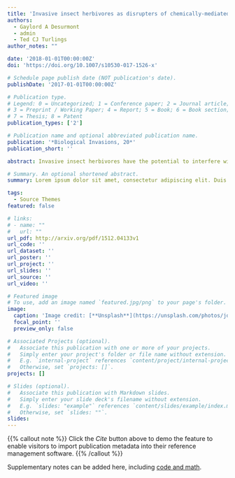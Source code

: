 ```yaml
---
title: 'Invasive insect herbivores as disrupters of chemically-mediated tritrophic interactions: effects of herbivore density and parasitoid learning'
authors:
  - Gaylord A Desurmont
  - admin
  - Ted CJ Turlings
author_notes: ""

date: '2018-01-01T00:00:00Z'
doi: 'https://doi.org/10.1007/s10530-017-1526-x'

# Schedule page publish date (NOT publication's date).
publishDate: '2017-01-01T00:00:00Z'

# Publication type.
# Legend: 0 = Uncategorized; 1 = Conference paper; 2 = Journal article;
# 3 = Preprint / Working Paper; 4 = Report; 5 = Book; 6 = Book section;
# 7 = Thesis; 8 = Patent
publication_types: ['2']

# Publication name and optional abbreviated publication name.
publication: '*Biological Invasions, 20*'
publication_short: ''

abstract: Invasive insect herbivores have the potential to interfere with native multitrophic interactions by affecting the chemical cues emitted by plants and disrupting the attraction of natural enemies mediated by herbivore-induced plant volatiles (HIPVs). In a previous study, we found that the presence of the exotic herbivore Spodoptera littoralis on Brassica rapa plants infested by the native herbivore Pieris brassicae makes these dually-infested plants unattractive to the main parasitoid of P. brassicae, the braconid wasp Cotesia glomerata. Here we show that this interference by S. littoralis is strongly dependent on the relative densities of the two herbivores. Parasitoids were only deterred by dually-infested plants when there were more S. littoralis larvae than P. brassicae larvae on a plant. Furthermore, the blend of HIPVs emitted by dually-infested plants differed the most from HIPVs emitted by Pieris-infested plants when S. littoralis density exceeded P. brassicae density. We further found that associative learning by the parasitoid affected its preferences, attraction to dually-infested plants increased after parasitoids were presented a P. brassicae caterpillar (rewarding experience) in presence of the odor of a dually-infested plant, but not when presented a S. littoralis caterpillar (non-rewarding experience). A non-rewarding experience prior to the bioassays resulted in a general decrease in parasitoid motivation to respond to plant odors. We conclude that herbivore density and associative learning may play an important role in the foraging behavior of natural enemies in communities, and such effects should not be overlooked when investigating the ecological impact of exotic species on native food webs.

# Summary. An optional shortened abstract.
summary: Lorem ipsum dolor sit amet, consectetur adipiscing elit. Duis posuere tellus ac convallis placerat. Proin tincidunt magna sed ex sollicitudin condimentum.

tags:
  - Source Themes
featured: false

# links:
# - name: ""
#   url: ""
url_pdf: http://arxiv.org/pdf/1512.04133v1
url_code: ''
url_dataset: ''
url_poster: ''
url_project: ''
url_slides: ''
url_source: ''
url_video: ''

# Featured image
# To use, add an image named `featured.jpg/png` to your page's folder.
image:
  caption: 'Image credit: [**Unsplash**](https://unsplash.com/photos/jdD8gXaTZsc)'
  focal_point: ''
  preview_only: false

# Associated Projects (optional).
#   Associate this publication with one or more of your projects.
#   Simply enter your project's folder or file name without extension.
#   E.g. `internal-project` references `content/project/internal-project/index.md`.
#   Otherwise, set `projects: []`.
projects: []

# Slides (optional).
#   Associate this publication with Markdown slides.
#   Simply enter your slide deck's filename without extension.
#   E.g. `slides: "example"` references `content/slides/example/index.md`.
#   Otherwise, set `slides: ""`.
slides:
---
```


{{% callout note %}}
Click the _Cite_ button above to demo the feature to enable visitors to import publication metadata into their reference management software.
{{% /callout %}}

Supplementary notes can be added here, including [code and math](https://wowchemy.com/docs/content/writing-markdown-latex/).
